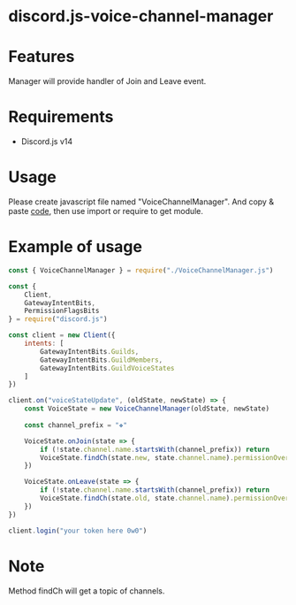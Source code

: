# discord.js-voice-channel-manager

# Features

Manager will provide handler of Join and Leave event.

# Requirements

* Discord.js v14

# Usage

Please create javascript file named "VoiceChannelManager".
And copy &amp; paste [code](),
then use import or require to get module.

# Example of usage

```js
const { VoiceChannelManager } = require("./VoiceChannelManager.js")

const {
    Client,
    GatewayIntentBits,
    PermissionFlagsBits
} = require("discord.js")

const client = new Client({
    intents: [
        GatewayIntentBits.Guilds,
        GatewayIntentBits.GuildMembers,
        GatewayIntentBits.GuildVoiceStates
    ]
})

client.on("voiceStateUpdate", (oldState, newState) => {
    const VoiceState = new VoiceChannelManager(oldState, newState)
    
    const channel_prefix = "❖"

    VoiceState.onJoin(state => {
        if (!state.channel.name.startsWith(channel_prefix)) return
        VoiceState.findCh(state.new, state.channel.name).permissionOverwrites.edit(state.new.id, { ViewChannel: true })
    })

    VoiceState.onLeave(state => {
        if (!state.channel.name.startsWith(channel_prefix)) return
        VoiceState.findCh(state.old, state.channel.name).permissionOverwrites.edit(state.old.id, { ViewChannel: null })
    })
})

client.login("your token here 0w0")
```

# Note

Method findCh will get a topic of channels.
